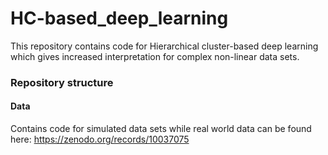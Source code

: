 # HC-based_deep_learning

This repository contains code for Hierarchical cluster-based deep learning which gives increased interpretation for complex non-linear data sets. 

### Repository structure 

#### Data
Contains code for simulated data sets while real world data can be found here: https://zenodo.org/records/10037075

